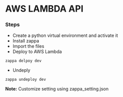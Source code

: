 # AWS LAMBDA API

### Steps

- Create a python virtual environment and activate it
- Install zappa
- Import the files
- Deploy to AWS Lambda
```
zappa delpoy dev
```
- Undeply
```
zappa undeploy dev
```

**Note:** Customize setting using zappa_setting.json
